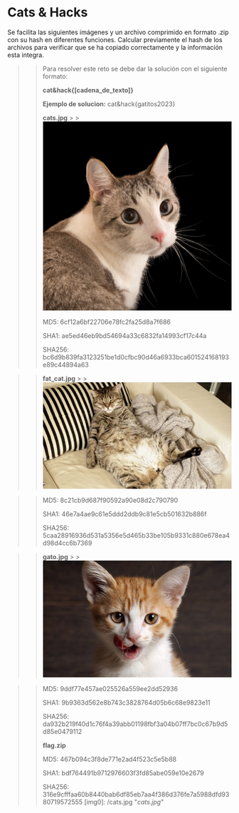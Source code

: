 # **Cats & Hacks**

Se facilita las siguientes imágenes y un archivo comprimido en formato .zip con su hash en diferentes funciones. Calcular previamente el hash de los archivos para verificar que se ha copiado correctamente y la información esta integra.
> > Para resolver este reto se debe dar la solución con el siguiente formato:
> >
> >**cat&hack{[cadena_de_texto]}**
> >
> > **Ejemplo de solucion:** cat&hack{gatitos2023}
> >
> > **cats.jpg** > > ![cats.jpg](/cats.jpg)
> >
> > MD5: 6cf12a6bf22706e78fc2fa25d8a7f686
> >
> > SHA1: ae5ed46eb9bd54694a33c6832fa14993cf17c44a
> >
> > SHA256: bc6d9b839fa3123251be1d0cfbc90d46a6933bca601524168193e89c44894a63

> > **fat_cat.jpg** > > ![fat_cat.jpg](/fat_cat.jpg)

> > MD5: 8c21cb9d687f90592a90e08d2c790790
> >
> > SHA1: 46e7a4ae9c61e5ddd2ddb9c81e5cb501632b886f
> >
> > SHA256: 5caa28916936d531a5356e5d465b33be105b9331c880e678ea4d98d4cc6b7369

> > **gato.jpg** > > ![gato.jpg](/gato.jpg)

> > MD5: 9ddf77e457ae025526a559ee2dd52936
> >
> > SHA1: 9b9363d562e8b743c3828764d05b6c68e9823e11
> >
> > SHA256: da932b219f40d1c76f4a39abb01198fbf3a04b07ff7bc0c67b9d5d85e0479112
> >
> > **flag.zip**
> >
> > MD5: 467b094c3f8de771e2ad4f523c5e5b88
> >
> > SHA1: bdf764491b9712976603f3fd85abe059e10e2679
> >
> > SHA256: 316e9cfffaa60b8440bab6df85eb7aa4f386d376fe7a5988dfd9380719572555
> > [img0]: /cats.jpg "_cats.jpg_"
